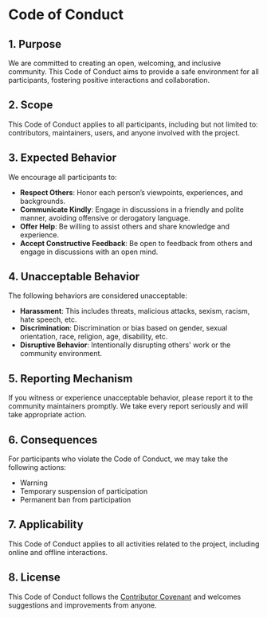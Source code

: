 # Code of Conduct

## 1. Purpose
We are committed to creating an open, welcoming, and inclusive community. This Code of Conduct aims to provide a safe environment for all participants, fostering positive interactions and collaboration.

## 2. Scope
This Code of Conduct applies to all participants, including but not limited to: contributors, maintainers, users, and anyone involved with the project.

## 3. Expected Behavior
We encourage all participants to:

- **Respect Others**: Honor each person’s viewpoints, experiences, and backgrounds.
- **Communicate Kindly**: Engage in discussions in a friendly and polite manner, avoiding offensive or derogatory language.
- **Offer Help**: Be willing to assist others and share knowledge and experience.
- **Accept Constructive Feedback**: Be open to feedback from others and engage in discussions with an open mind.

## 4. Unacceptable Behavior
The following behaviors are considered unacceptable:

- **Harassment**: This includes threats, malicious attacks, sexism, racism, hate speech, etc.
- **Discrimination**: Discrimination or bias based on gender, sexual orientation, race, religion, age, disability, etc.
- **Disruptive Behavior**: Intentionally disrupting others' work or the community environment.

## 5. Reporting Mechanism
If you witness or experience unacceptable behavior, please report it to the community maintainers promptly. We take every report seriously and will take appropriate action.

## 6. Consequences
For participants who violate the Code of Conduct, we may take the following actions:

- Warning
- Temporary suspension of participation
- Permanent ban from participation

## 7. Applicability
This Code of Conduct applies to all activities related to the project, including online and offline interactions.

## 8. License
This Code of Conduct follows the [Contributor Covenant](https://opensource.org/osd) and welcomes suggestions and improvements from anyone.
